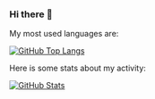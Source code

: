### Hi there 👋


My most used languages are:

[![GitHub Top Langs](https://github-readme-stats.vercel.app/api/top-langs/?username=Volorf&hide_title=true&hide_border=true)](https://github.com/Volorf)

Here is some stats about my activity:

[![GitHub Stats](https://github-readme-stats.vercel.app/api?username=Volorf&show_icons=true&hide_title=true&count_private=true&disable_animations=true&hide_border=true)](https://github.com/Volorf)

<!--
**Volorf/Volorf** is a ✨ _special_ ✨ repository because its `README.md` (this file) appears on your GitHub profile.

Here are some ideas to get you started:

- 🔭 I’m currently working on ...
- 🌱 I’m currently learning ...
- 👯 I’m looking to collaborate on ...
- 🤔 I’m looking for help with ...
- 💬 Ask me about ...
- 📫 How to reach me: ...
- 😄 Pronouns: ...
- ⚡ Fun fact: ...
-->
